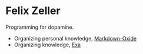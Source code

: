 # Felix Zeller

Programming for dopamine.

- Organizing personal knowledge, [Markdown-Oxide](https://github.com/Feel-ix-343/markdown-oxide)
- Organizing knowledge, [Exa](https://exa.ai)
